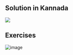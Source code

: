 ## Solution in Kannada
[![](https://img.youtube.com/vi/PCm05pC_yxo/0.jpg)](https://www.youtube.com/watch?v=7lHpkY0N1r4)
## Exercises
![image](https://user-images.githubusercontent.com/20998959/147888413-9c5ad494-ecaa-4305-bf67-cd2ea795c569.png)
